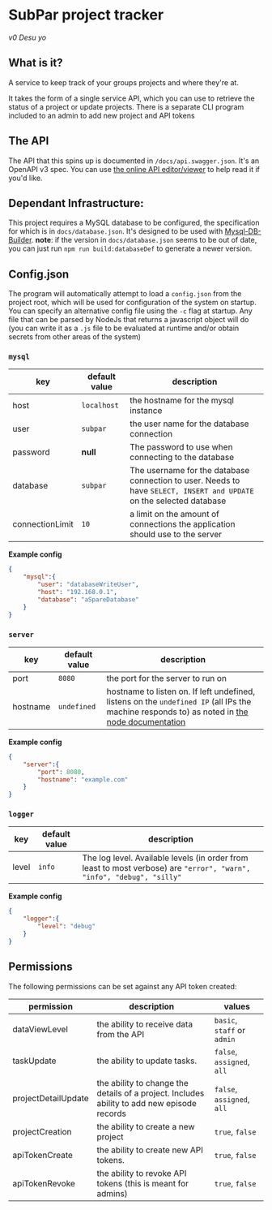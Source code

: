 # SubPar project tracker
_v0 Desu yo_

## What is it?
A service to keep track of your groups projects and where they're at.

It takes the form of a single service API, which you can use to retrieve the status of a project or update projects.
There is a separate CLI program included to an admin to add new project and API tokens

## The API

The API that this spins up is documented in `/docs/api.swagger.json`. It's an OpenAPI v3 spec. You can use [the online API editor/viewer](https://editor.swagger.io/) to help read it if you'd like.

## Dependant Infrastructure:

This project requires a MySQL database to be configured, the specification for which is in `docs/database.json`. It's designed to be used with [Mysql-DB-Builder](https://github.com/Chrolo/Mysql-DB-Builder).
__note__: if the version in `docs/database.json` seems to be out of date, you can just run `npm run build:databaseDef` to generate a newer version.

## Config.json
The program will automatically attempt to load a `config.json` from the project root, which will be used for configuration of the system on startup. You can specify an alternative config file using the `-c` flag at startup. Any file that can be parsed by NodeJs that returns a javascript object will do (you can write it as a `.js` file to be evaluated at runtime and/or obtain secrets from other areas of the system)


### `mysql`
| key |default value | description |
| - | - | - |
| host |`localhost` | the hostname for the mysql instance |
| user | `subpar` | the user name for the database connection |
| password | __null__ | The password to use when connecting to the database |
| database | `subpar` | The username for the database connection to user. Needs to have `SELECT, INSERT and UPDATE` on the selected database |
| connectionLimit | `10` | a limit on the amount of connections the application should use to the server |


__Example config__
```json
{
    "mysql":{
        "user": "databaseWriteUser",
        "host": "192.168.0.1",
        "database": "aSpareDatabase"
    }
}
```

### `server`
| key |default value | description |
| - | - | - |
| port | `8080` | the port for the server to run on |
| hostname | `undefined` | hostname to listen on. If left undefined, listens on the `undefined IP` (all IPs the machine responds to) as noted in [the node documentation](https://nodejs.org/api/http.html#http_server_listen_port_hostname_backlog_callback) |


__Example config__
```json
{
    "server":{
        "port": 8080,
        "hostname": "example.com"
    }
}
```

### `logger`
| key |default value | description |
| - | - | - |
| level | `info` | The log level. Available levels (in order from least to most verbose) are `"error", "warn",  "info", "debug", "silly"` |


__Example config__
```json
{
    "logger":{
        "level": "debug"
    }
}
```


## Permissions
The following permissions can be set against any API token created:

| permission | description | values |
| - | - | - |
| dataViewLevel | the ability to receive data from the API | `basic`, `staff` or `admin` |
| taskUpdate | the ability to update tasks. | `false`, `assigned`, `all` |
| projectDetailUpdate | the ability to change the details of a project. Includes ability to add new episode records | `false`, `assigned`, `all` |
| projectCreation | the ability to create a new project | `true`, `false` |
| apiTokenCreate | the ability to create new API tokens. | `true`, `false` |
| apiTokenRevoke | the ability to revoke API tokens (this is meant for admins) | `true`, `false` |
